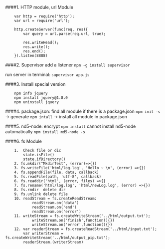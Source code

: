 ####1. HTTP module, url Module
```
    var http = require('http');
    var url = require('url');

    http.createServer(func(req, res){
        var query = url.parse(req.url, true);        

        res.writeHead();
        res.write();
        res.end();    
    }).listen(8888)
```


####2. Supervisor
add a listener
`npm -g install supervisor`

run server in terminal: `supervisor app.js`

####3. Install special version 
```
    npm info jquery
    npm install jquery@1.8.0
    npm uninstall jquery
```

####4. package.json:
    find all module if there is a package.json 
    `npm init -s`   -> generate 
    `npm intall`    -> install all module in package.json

####5. nd5-node: encrypt
    `npm install` cannot install nd5-node automatically
    `npm install md5-node -s`
    
####6. fs Module    
```
    1.  Check file or dic
        state.isFile()
        state.ifDirectory()
    2. fs.mkdir("MkdirTest", (error)=>{})
    3. fs.writeFile('html/log.log', 'Hello ~ \n', (error) =>{})
    4. fs.appendFile(file, data, callback)
    5. fs.readFile(path, 'utf-8', callback)
    6. fs.readdir('html', (error, files) =>{}
    7. fs.rename('html/log.log', 'html/newLog.log', (error) =>{})
    8. fs.rmdir  delete dir
    9. fs.unlink delete file
    10. readStream = fs.createReadStream:
            readStream.on('data')
            readStream.on('end')
            readStream.on('error')
    11. writeStream = fs.createWriteStream('../html/output.txt');
            writeStream.on('finish',function(){})
            writeStream.on('error',function(){})
    12. var readerStream = fs.createReadStream('../html/input.txt');
        var writerStream = fs.createWriteStream('../html/output_pip.txt');
        readerStream.(writerStream)
```

    
    
        
